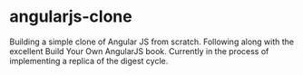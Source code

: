 # angularjs-clone
Building a simple clone of Angular JS from scratch. Following along with the excellent Build Your Own AngularJS book.
Currently in the process of implementing a replica of the digest cycle.
